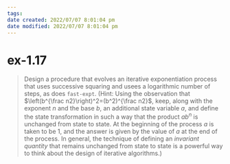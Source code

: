 ```yaml
---
tags: 
date created: 2022/07/07 8:01:04 pm
date modified: 2022/07/07 8:01:04 pm
---
```


# ex-1.17

> Design a procedure that evolves an iterative exponentiation process that uses successive squaring and usees a logarithmic number of steps, as does `fast-expt`. (Hint: Using the observation that $\left(b^{\frac n2}\right)^2=(b^2)^{\frac n2}$, keep, along with the exponent $n$ and the base $b$, an additional state variable $a$, and define the state transformation in such a way that the product $ab^n$ is unchanged from state to state. At the beginning of the process $a$ is taken to be 1, and the answer is given by the value of $a$ at the end of the process. In general, the technique of defining an *invariant quantity* that remains unchanged from state to state is a powerful way to think about the design of iterative algorithms.)

